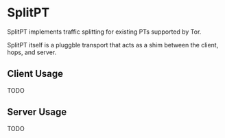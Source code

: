 # SplitPT

SplitPT implements traffic splitting for existing PTs supported by Tor.

SplitPT itself is a pluggble transport that acts as a shim between the client, hops, and server.

## Client Usage

TODO

## Server Usage

TODO
